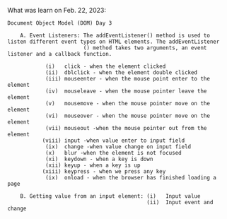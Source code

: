 What was learn on Feb. 22, 2023:

    Document Object Model (DOM) Day 3

        A. Event Listeners: The addEventListener() method is used to listen different event types on HTML elements. The addEventListener
                            () method takes two arguments, an event listener and a callback function.

                (i)   click - when the element clicked
                (ii)  dblclick - when the element double clicked
                (iii) mouseenter - when the mouse point enter to the element
                (iv)  mouseleave - when the mouse pointer leave the element
                (v)   mousemove - when the mouse pointer move on the element
                (vi)  mouseover - when the mouse pointer move on the element
                (vii) mouseout -when the mouse pointer out from the element
               (viii) input -when value enter to input field
                (ix)  change -when value change on input field
                (x)   blur -when the element is not focused
                (xi)  keydown - when a key is down
                (xii) keyup - when a key is up
               (xiii) keypress - when we press any key
                (ix)  onload - when the browser has finished loading a page

        B. Getting value from an input element: (i)   Input value
                                                (ii)  Input event and change


